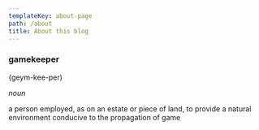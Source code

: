 ```yaml
---
templateKey: about-page
path: /about
title: About this blog
---
```

### gamekeeper

{geym-kee-per)

*noun*

a person employed, as on an estate or piece of land, to provide a natural environment conducive to the propagation of game